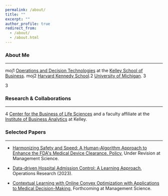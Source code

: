 ```yaml
---
permalink: /about/
title: ""
excerpt: ""
author_profile: true
redirect_from: 
  - /about/
  - /about.html
---
```


### About Me
___
moj1 [Operations and Decision Technologies](https://kelley.iu.edu/faculty-research/departments/operations-decision-technologies/index.html) at the [Kelley School of Business](https://kelley.iu.edu). moj2 [Harvard Kennedy School](https://www.hks.harvard.edu).2 [University of Michigan](https://ioe.engin.umich.edu). 3

3 
<!---under the supervision of [Mark P. Van Oyen](https://ioe.engin.umich.edu/people/van-oyen-mark-p/). I also obtained an MSc in Statistics from the University of Michigan. ---->

### Research & Collaborations
___
4 [Center for the Business of Life Sciences](https://kelley.iu.edu/faculty-research/centers-institutes/business-of-life-sciences/index.html) and a faculty affiliate at the [Institute of Business Analytics](https://kelley.iu.edu/faculty-research/centers-institutes/business-analytics/index.html) at Kelley.
### Selected Papers
___
* [Harmonizing Safety and Speed: A Human-Algorithm Approach to Enhance the FDA's Medical Device Clearance.  Policy](https://papers.ssrn.com/sol3/papers.cfm?abstract_id=4863134), Under Revision at Management Science.       

* [Data-driven Hospital Admission Control: A Learning Approach](https://papers.ssrn.com/sol3/papers.cfm?abstract_id=3653433), Operations Research (2023).     

* [Contextual Learning with Online Convex Optimization with Applications to Medical Decision-Making](https://papers.ssrn.com/sol3/papers.cfm?abstract_id=3501316), Forthcoming at Management Science.  

